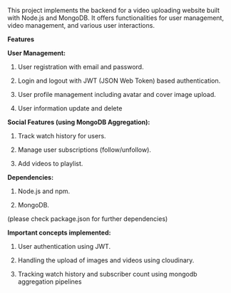 This project implements the backend for a video uploading website built with Node.js and MongoDB. It offers functionalities for user management, video management, and various user interactions.

**Features**

**User Management:**

1. User registration with email and password.

2. Login and logout with JWT (JSON Web Token) based authentication.
3. User profile management including avatar and cover image upload.
4. User information update and delete

**Social Features (using MongoDB Aggregation):**

1. Track watch history for users.
2. Manage user subscriptions (follow/unfollow).

3. Add videos to playlist.

**Dependencies:**

1. Node.js and npm.

2. MongoDB.

(please check package.json for further dependencies)

**Important concepts implemented:**

1. User authentication using JWT.

2. Handling the upload of images and videos using cloudinary.

3. Tracking watch history and subscriber count using mongodb aggregation pipelines
